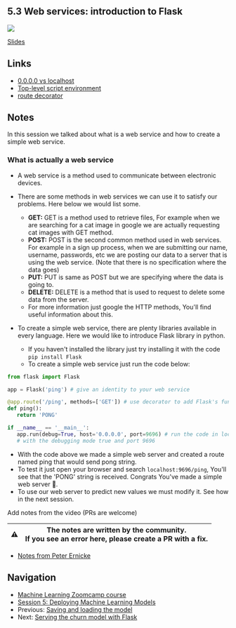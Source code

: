 
## 5.3 Web services: introduction to Flask

<a href="https://www.youtube.com/watch?v=W7ubna1Rfv8&list=PL3MmuxUbc_hIhxl5Ji8t4O6lPAOpHaCLR"><img src="images/thumbnail-5-03.jpg"></a>

[Slides](https://www.slideshare.net/AlexeyGrigorev/ml-zoomcamp-5-model-deployment)

## Links

* [0.0.0.0 vs localhost](https://stackoverflow.com/a/20778887/861423)
* [Top-level script environment](https://docs.python.org/3.9/library/__main__.html)
* [route decorator](https://flask.palletsprojects.com/en/2.2.x/api/#flask.Flask.route)

## Notes
In this session we talked about what is a web service and how to create a simple web service.

### What is actually a web service

* A web service is a method used to communicate between electronic devices.
* There are some methods in web services we can use it to satisfy our problems. Here below we would list some.
  * **GET:**  GET is a method used to retrieve files, For example when we are searching for a cat image in google we are actually requesting cat images with GET method.
  * **POST:** POST is the second common method used in web services. For example in a sign up process, when we are submitting our name, username, passwords, etc we are posting our data to a server that is using the web service. (Note that there is no specification where the data goes)
  * **PUT:** PUT is same as POST but we are specifying where the data is going to.
  * **DELETE:** DELETE is a method that is used to request to delete some data from the server.
  * For more information just google the HTTP methods, You'll find useful information about this.

* To create a simple web service, there are plenty libraries available in every language. Here we would like to introduce Flask library in python.
  * If you haven't installed the library just try installing it with the code ```pip install Flask```
  * To create a simple web service just run the code below:

```python
from flask import Flask

app = Flask('ping') # give an identity to your web service

@app.route('/ping', methods=['GET']) # use decorator to add Flask's functionality to our function
def ping():
   return 'PONG'

if __name__ == '__main__':
   app.run(debug=True, host='0.0.0.0', port=9696) # run the code in local machine
   # with the debugging mode true and port 9696
```

* With the code above we made a simple web server and created a route named ping that would send pong string.
* To test it just open your browser and search ```localhost:9696/ping```, You'll see that the 'PONG' string is received. Congrats You've made a simple web server 🥳.
* To use our web server to predict new values we must modify it. See how in the next session.

Add notes from the video (PRs are welcome)

|⚠️|The notes are written by the community.<br>If you see an error here, please create a PR with a fix.|
|---|---|

* [Notes from Peter Ernicke](https://knowmledge.com/2023/10/11/ml-zoomcamp-2023-deploying-machine-learning-models-part-3/)

## Navigation

* [Machine Learning Zoomcamp course](../)
* [Session 5: Deploying Machine Learning Models](./)
* Previous: [Saving and loading the model](02-pickle.md)
* Next: [Serving the churn model with Flask](04-flask-deployment.md)

